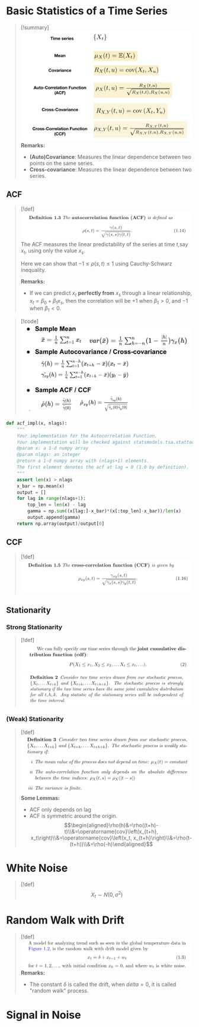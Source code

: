# Basic Statistics of a Time Series
> [!summary]
> ![](ARMA.assets/image-20240920110304183.png)
> **Remarks:**
> - **(Auto)Covariance**: Measures the linear dependence between two points on the same series.
> - **Cross-covariance**: Measures the linear dependence between two series.



## ACF
> [!def]
> ![](ARMA.assets/image-20240920110712706.png)
> The ACF measures the linear predictability of the series at time $t$,say $x_t$, using only the value $x_s$.
> 
> Here we can show that $-1\leq \rho(s,t)\leq 1$ using Cauchy-Schwarz inequality.
> 
> **Remarks:** 
> - If we can predict $x_t$ **perfectly from** $x_s$ through a linear relationship, $x_{t}= \beta_{0}+ \beta_1x_s$, then the correlation will be $+1$ when $\beta_{1}> 0$, and $-1$ when $\beta_{1}< 0$.
> 

> [!code]
> ![](Basic_Time_Series.assets/image-20240920114831085.png)
```python
def acf_impl(x, nlags):
    """
    Your implementation for the Autocorrelation Function.
    Your implementation will be checked against statsmodels.tsa.stattools.acf.
    @param x: a 1-d numpy array
    @param nlags: an integer
    @return a 1-d numpy array with (nlags+1) elements. 
    The first element denotes the acf at lag = 0 (1.0 by definition).
    """
    assert len(x) > nlags
    x_bar = np.mean(x)
    output = []
    for lag in range(nlags+1):
        top_len = len(x) - lag
        gamma = np.sum((x[lag:]-x_bar)*(x[:top_len]-x_bar))/len(x)
        output.append(gamma)
    return np.array(output)/output[0]
```





## CCF
> [!def]
> ![](ARMA.assets/image-20240920110837032.png)




## Stationarity
### Strong Stationarity
> [!def]
> ![](ARMA.assets/image-20240920112526245.png)![](ARMA.assets/image-20240920112439342.png)


### (Weak) Stationarity
> [!def]
> ![](ARMA.assets/image-20240920112353559.png)
> **Some Lemmas:**
> - ACF only depends on lag
> - ACF is symmetric around the origin. $$\begin{aligned}\rho(h)&=\rho((t+h)-t)\\&=\operatorname{cov}\left(x_{t+h}, x_t\right)\\&=\operatorname{cov}\left(x_t, x_{t+h}\right)\\&=\rho(t-(t+h))\\&=\rho(-h)\end{aligned}$$




# White Noise
> [!def]
> $$X_t \sim N\left(0, \sigma^2\right)$$


# Random Walk with Drift
> [!def]
> ![](Basic_Time_Series.assets/image-20240920114140476.png)
> **Remarks:**
> - The constant $\delta$ is called the drift, when $delta = 0$, it is called "random walk" process.



# Signal in Noise
